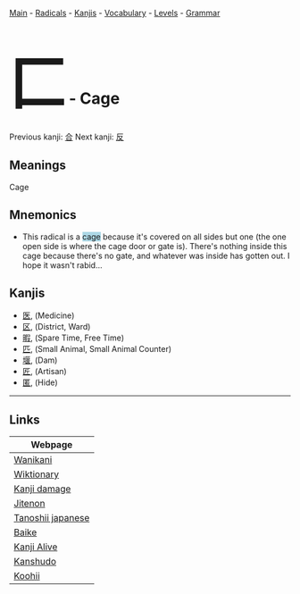 <style> bigfont {font-size: 100px}</style>
[Main](../README.md) -
[Radicals](../radicals.md) -
[Kanjis](../kanjis.md) -
[Vocabulary](../vocabulary.md) -
[Levels](../levels.md) -
[Grammar](../grammar.md)
# <bigfont> 匚</bigfont> - Cage 

Previous kanji: [合](合.md) Next kanji: [反](反.md) 

## Meanings
 Cage
## Mnemonics
 * This radical is a <span style="background-color:#ADD8E6"> cage</span> because it's covered on all sides but one (the one open side is where the cage door or gate is). There's nothing inside this cage because there's no gate, and whatever was inside has gotten out. I hope it wasn't rabid...


## Kanjis
 * [医](../kanjis/医.md), (Medicine)
* [区](../kanjis/区.md), (District, Ward)
* [暇](../kanjis/暇.md), (Spare Time, Free Time)
* [匹](../kanjis/匹.md), (Small Animal, Small Animal Counter)
* [堰](../kanjis/堰.md), (Dam)
* [匠](../kanjis/匠.md), (Artisan)
* [匿](../kanjis/匿.md), (Hide)



---

## Links 

| Webpage |
| --- |
| [Wanikani          ](https://www.wanikani.com/kanji/匚) |
| [Wiktionary        ](https://en.wiktionary.org/wiki/匚) |
| [Kanji damage      ](http://www.kanjidamage.com/kanji/search?utf8=✓&q=匚) |
| [Jitenon           ](https://jitenon.com/kanji/匚) |
| [Tanoshii japanese ](https://www.tanoshiijapanese.com/dictionary/kanji.cfm?k=匚) |
| [Baike             ](https://baike.baidu.com/item/匚) |
| [Kanji Alive       ](https://app.kanjialive.com/匚) |
| [Kanshudo          ](https://www.kanshudo.com/searchmn?q=匚) |
| [Koohii            ](https://kanji.koohii.com/study/kanji/匚) |
